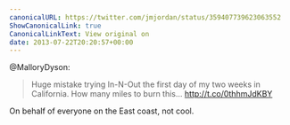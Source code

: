 ```yaml
---
canonicalURL: https://twitter.com/jmjordan/status/359407739623063552
ShowCanonicalLink: true
CanonicalLinkText: View original on
date: 2013-07-22T20:20:57+00:00
---
```

@MalloryDyson:

> Huge mistake trying In-N-Out the first day of my two weeks in California. How many miles to burn this… http://t.co/0thhmJdKBY

On behalf of everyone on the East coast, not cool.